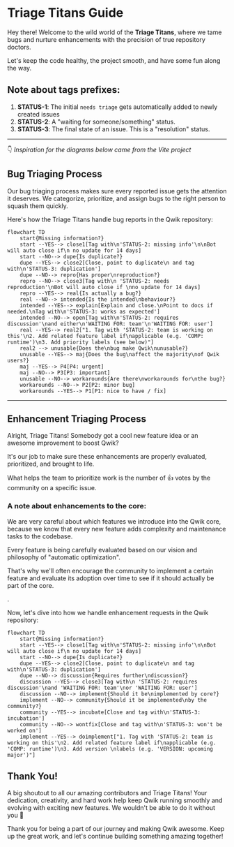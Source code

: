 # Triage Titans Guide

Hey there! Welcome to the wild world of the **Triage Titans**, where we tame bugs and nurture enhancements with the precision of true repository doctors.

Let's keep the code healthy, the project smooth, and have some fun along the way.

## Note about tags prefixes:

1. **STATUS-1**: The initial `needs triage` gets automatically added to newly created issues
2. **STATUS-2**: A "waiting for someone/something" status.
3. **STATUS-3**: The final state of an issue. This is a "resolution" status.

---

👇 _Inspiration for the diagrams below came from the Vite project_

## Bug Triaging Process

Our bug triaging process makes sure every reported issue gets the attention it deserves. We categorize, prioritize, and assign bugs to the right person to squash them quickly.

Here's how the Triage Titans handle bug reports in the Qwik repository:

```mermaid
flowchart TD
    start{Missing information?}
    start --YES--> close1[Tag with\n'STATUS-2: missing info'\n\nBot will auto close if\n no update for 14 days]
    start --NO--> dupe{Is duplicate?}
    dupe --YES--> close2[Close, point to duplicate\n and tag with\n'STATUS-3: duplication']
    dupe --NO--> repro{Has proper\nreproduction?}
    repro --NO--> close3[Tag with\n 'STATUS-2: needs reproduction'\nBot will auto close if \nno update for 14 days]
    repro --YES--> real{Is actually a bug?}
    real --NO--> intended{Is the intended\nbehaviour?}
    intended --YES--> explain[Explain and close.\nPoint to docs if needed.\nTag with\n'STATUS-3: works as expected']
    intended --NO--> open[Tag with\n'STATUS-2: requires discussion'\nand either\n'WAITING FOR: team'\n'WAITING FOR: user']
    real --YES--> real2["1. Tag with 'STATUS-2: team is working on this'\n2. Add related feature label if\napplicable (e.g. 'COMP: runtime')\n3. Add priority labels (see below)"]
    real2 --> unusable{Does the\nbug make Qwik\nunusable?}
    unusable --YES--> maj{Does the bug\naffect the majority\nof Qwik users?}
    maj --YES--> P4[P4: urgent]
    maj --NO--> P3[P3: important]
    unusable --NO--> workarounds{Are there\nworkarounds for\nthe bug?}
    workarounds --NO--> P2[P2: minor bug]
    workarounds --YES--> P1[P1: nice to have / fix]
```

---

## Enhancement Triaging Process

Alright, Triage Titans! Somebody got a cool new feature idea or an awesome improvement to boost Qwik?

It's our job to make sure these enhancements are properly evaluated, prioritized, and brought to life.

What helps the team to prioritize work is the number of 👍 votes by the community on a specific issue.

### A note about enhancements to the core:

We are very careful about which features we introduce into the Qwik core, because we know that every new feature adds complexity and maintenance tasks to the codebase.

Every feature is being carefully evaluated based on our vision and philosophy of "automatic optimization".

That's why we'll often encourage the community to implement a certain feature and evaluate its adoption over time to see if it should actually be part of the core.

.

Now, let's dive into how we handle enhancement requests in the Qwik repository:

```mermaid
flowchart TD
    start{Missing information?}
    start --YES--> close1[Tag with\n'STATUS-2: missing info'\n\nBot will auto close if\n no update for 14 days]
    start --NO--> dupe{Is duplicate?}
    dupe --YES--> close2[Close, point to duplicate\n and tag with\n'STATUS-3: duplication']
    dupe --NO--> discussion{Requires further\ndiscussion?}
    discussion --YES--> close3[Tag with\n 'STATUS-2: requires discussion'\nand 'WAITING FOR: team'\nor 'WAITING FOR: user']
    discussion --NO--> implement{Should it be\nimplemented by core?}
    implement --NO--> community{Should it be implemented\nby the community?}
    community --YES--> incubate[Close and tag with\n'STATUS-3: incubation']
    community --NO--> wontfix[Close and tag with\n'STATUS-3: won't be worked on']
    implement --YES--> doimplement["1. Tag with 'STATUS-2: team is working on this'\n2. Add related feature label if\napplicable (e.g. 'COMP: runtime')\n3. Add version \nlabels (e.g. 'VERSION: upcoming major')"]
```

## Thank You!

A big shoutout to all our amazing contributors and Triage Titans! Your dedication, creativity, and hard work help keep Qwik running smoothly and evolving with exciting new features. We wouldn't be able to do it without you 🫶

Thank you for being a part of our journey and making Qwik awesome. Keep up the great work, and let's continue building something amazing together!
